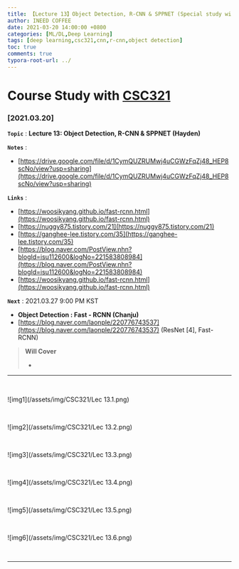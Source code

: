 ```yaml
---
title: 【Lecture 13】Object Detection, R-CNN & SPPNET (Special study with laonpeople)
author: INEED COFFEE
date: 2021-03-20 14:00:00 +0800
categories: [ML/DL,Deep Learning]
tags: [deep learning,csc321,cnn,r-cnn,object detection]
toc: true
comments: true
typora-root-url: ../
---
```

# Course Study with [CSC321](https://www.cs.toronto.edu/~rgrosse/courses/csc321_2017/) 



### [2021.03.20]

__`Topic`__ : __Lecture 13: Object Detection, R-CNN & SPPNET (Hayden)__ 

__`Notes`__ : 

- [https://drive.google.com/file/d/1CymQUZRUMwj4uCGWzFqZj48_HEP8scNo/view?usp=sharing](https://drive.google.com/file/d/1CymQUZRUMwj4uCGWzFqZj48_HEP8scNo/view?usp=sharing) 

__`Links`__ : 

- [https://woosikyang.github.io/fast-rcnn.html](https://woosikyang.github.io/fast-rcnn.html) 
- [https://nuggy875.tistory.com/21](https://nuggy875.tistory.com/21) 
- [https://ganghee-lee.tistory.com/35](https://ganghee-lee.tistory.com/35) 
- [https://blog.naver.com/PostView.nhn?blogId=isu112600&logNo=221583808984](https://blog.naver.com/PostView.nhn?blogId=isu112600&logNo=221583808984) 
- [https://woosikyang.github.io/fast-rcnn.html](https://woosikyang.github.io/fast-rcnn.html) 

__`Next`__ : 2021.03.27 9:00 PM KST

- __Object Detection : Fast - RCNN (Chanju)__ 
- [https://blog.naver.com/laonple/220776743537](https://blog.naver.com/laonple/220776743537)  (ResNet [4], Fast-RCNN)

> __Will Cover__ 
>
> - 

---

​	

![img1](/assets/img/CSC321/Lec 13.1.png)

​	

![img2](/assets/img/CSC321/Lec 13.2.png)

​	

![img3](/assets/img/CSC321/Lec 13.3.png)

​	

![img4](/assets/img/CSC321/Lec 13.4.png)

​	

![img5](/assets/img/CSC321/Lec 13.5.png)

​	

![img6](/assets/img/CSC321/Lec 13.6.png)

​	

***



​	

